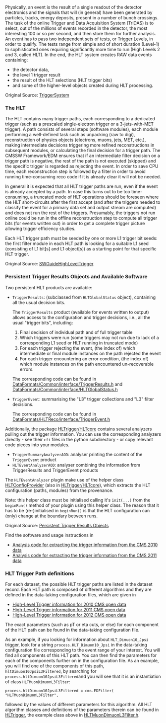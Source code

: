 Physically, an event is the result of a single readout of the detector electronics and the signals that will (in general) have been generated by particles, tracks, energy deposits, present in a number of bunch crossings. The task of the online Trigger and Data Acquisition System (TriDAS) is to select, out of the millions of events recorded in the detector, the most interesting 100 or so per second, and then store them for further analysis. An event has to pass two independent sets of tests, or Trigger Levels, in order to qualify. The tests range from simple and of short duration (Level-1) to sophisticated ones requiring significantly more time to run (High Levels 2 and 3, called HLT). In the end, the HLT system creates RAW data events containing:

- the detector data,
- the level 1 trigger result
- the result of the HLT selections (HLT trigger bits)
- and some of the higher-level objects created during HLT processing.

Original Source: [TriggerSystem](https://twiki.cern.ch/twiki/bin/view/CMSPublic/WorkBookCMSSWFramework#TriggerSystem "TriggerSystem")


### The HLT

The HLT contains many trigger paths, each corresponding to a dedicated trigger (such as a prescaled single-electron trigger or a 3-jets-with-MET trigger). A path consists of several steps (software modules), each module performing a well-defined task such as unpacking (raw to digi), reconstruction of physics objects (electrons, muons, jets, MET, etc.), making intermediate decisions triggering more refined reconstructions in subsequent modules, or calculating the final decision for a trigger path. The CMSSW Framework/EDM ensures that if an intermediate filter decision on a trigger path is negative, the rest of the path is not executed (skipped) and the specific trigger is regarded as rejecting the event. In order to save CPU time, each reconstruction step is followed by a filter in order to avoid running time-consuming reco code if it is already clear it will not be needed.

In general it is expected that all HLT trigger paths are run, even if the event is already accepted by a path. In case this turns out to be too time-consuming, a truncated mode of HLT operations should be foreseen where the HLT short-circuits after the first accept (and after the triggers needed to classify the event for a primary data set and output stream are computed) and does not run the rest of the triggers. Presumably, the triggers not run online could be run in the offline reconstruction step to compute all trigger bits (for events written out) in order to get a complete trigger picture allowing trigger efficiency studies.

Each HLT trigger path must be seeded by one or more L1 trigger bit seeds: the first filter module in each HLT path is looking for a suitable L1 seed (consisting of L1 bit[s] and L1 object[s]) as a starting point for that specific HLT trigger.

Original Source: [SWGuideHighLevelTrigger](https://twiki.cern.ch/twiki/bin/view/CMSPublic/SWGuideHighLevelTrigger#How_it_works "SWGuideHighLevelTrigger")

### Persistent Trigger Results Objects and Available Software

Two persistent HLT products are available:

- `TriggerResults`: (subclassed from `HLTGlobalStatus` object), containing
all the usual decision bits.

    The `TriggerResults` product (available for events written to output)
allows access to the configuration and trigger decisions, i.e.,
all the usual "trigger bits", including:

    1. Final decision of individual path and of full trigger table
    2. Which triggers were run (some triggers may not run due to lack of a corresponding L1 seed or HLT running in truncated mode)
    3. For each trigger rejecting the event, (the index of) which intermediate or final module instances on the path rejected the event
    4. For each trigger encountering an error condition, (the index of) which module instances on the path encountered un-recoverable errors.

    The corresponding code can be found in [DataFormats/Common/interface/TriggerResults.h](https://github.com/cms-sw/cmssw/blob/CMSSW_5_3_X/DataFormats/Common/interface/TriggerResults.h "TriggerResults.h") and [DataFormats/Common/interface/HLTGlobalStatus.h](https://github.com/cms-sw/cmssw/blob/CMSSW_5_3_X/DataFormats/Common/interface/HLTGlobalStatus.h "HLTGlobalStatus.h")

- `TriggerEvent`: summarising the "L3" trigger collections and "L3" filter decisions.

    The corresponding code can be found in [DataFormats/HLTReco/interface/TriggerEvent.h](https://github.com/cms-sw/cmssw/blob/CMSSW_5_3_X/DataFormats/HLTReco/interface/TriggerEvent.h "TriggerEvent.h")

Additionally, the package [HLTrigger/HLTcore](htts://github.com/cms-sw/cmssw/tree/CMSSW_5_3_X/HLTrigger/HLTcore "HLTrigger/HLTcore") contains several
analyzers pulling out the trigger information.
You can use the corresponding analyzers directly - see their `cfi` files in
the python subdirectory - or copy relevant code pieces into your modules.

- `TriggerSummaryAnalyzerAOD`: analyser printing the content of the `TriggerEvent` product
- `HLTEventAnalyzerAOD`: analyser combining the information from TriggerResults and TriggerEvent products

The `HLTEventAnalyzer` plugin make use of the helper class [HLTConfigProvider](https://github.com/cms-sw/cmssw/blob/CMSSW_5_3_X/HLTrigger/HLTcore/interface/HLTConfigProvider.h "HLTConfigProvider") (also in [HLTrigger/HLTcore](https://github.com/cms-sw/cmssw/tree/CMSSW_5_3_X/HLTrigger/HLTcore "HLTrigger/HLTcore")), which extracts the HLT configuration (paths, modules) from the provenance.

Note: this helper class must be initialised calling it's `init(...)`
from the `beginRun()` method of your plugin using this helper class. The reason
that it has to be (re-)initialised in `beginRun()` is that the HLT
configuration can (only) change at the boundary between runs.

Original Source: [Persistent Trigger Results Objects](https://twiki.cern.ch/twiki/bin/view/CMSPublic/SWGuideHighLevelTrigger#Persistent_Trigger_Results_Objec "Persistent Trigger Results Objects")

Find the software and usage instructions in

- [Analysis code for extracting the trigger information from the CMS 2010 data](/record/5003)
- [Analysis code for extracting the trigger information from the CMS 2011 data](/record/5004)

### HLT Trigger Path definitions

For each dataset, the possible HLT trigger paths are listed in the dataset record. Each HLT path is composed of different algorithms and they are defined in the data-taking configuration files, which are given in 

- [High-Level Trigger information for 2010 CMS open data](/record/FIXME)
- [High-Level Trigger information for 2011 CMS open data](/record/1700)
- [High-Level Trigger information for 2012 CMS open data](/record/1701)

The exact parameters (such as pT or eta cuts, or else) for each component of the HLT path can be found in the data-taking configuration file.

As an example, if you looking for information about `HLT_Dimuon10_Jpsi` trigger, look for a string `process.HLT_Dimuon10_Jpsi`
in the data-taking configuration file corresponding to the event range of your interest. 
You will find all components of this HLT path.  You can then find the parameters for each of the components 
further on in the configuration file.
As an example, you will find one of the components of this path, `hltDimuon10JpsiL3Filtered`, by searching for
`process.hltDimuon10JpsiL3Filtered`and you will see that it is an instantiation of class `HLTMuonDimuonL3Filter`:

`process.hltDimuon10JpsiL3Filtered = cms.EDFilter( "HLTMuonDimuonL3Filter",`

followed by the values of different parameters for this algorithm.
All HLT algorithm classes and definitions of the parameters therein can be found in
[HLTrigger](https://github.com/cms-sw/cmssw/tree/CMSSW_5_3_X/HLTrigger "HLTrigger"), the example class above in 
[HLTMuonDimuonL3Filter.h](https://github.com/cms-sw/cmssw/blob/CMSSW_5_3_X/HLTrigger/Muon/interface/HLTMuonDimuonL3Filter.h "HLTMuonDimuonL3Filter.h"). 

